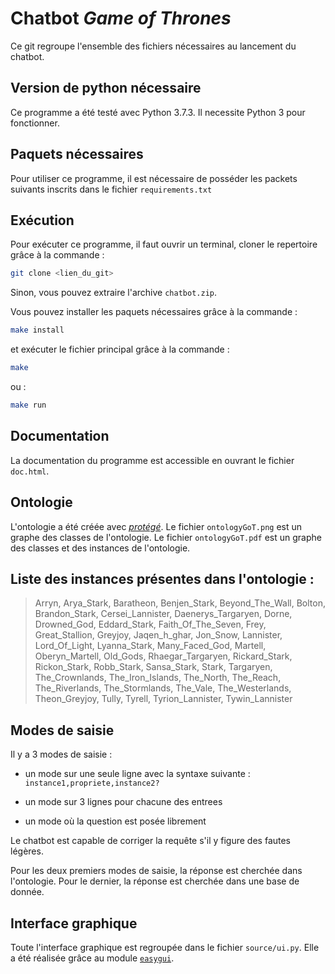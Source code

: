 Chatbot *Game of Thrones*
=========================

Ce git regroupe l'ensemble des fichiers nécessaires au lancement du chatbot.

Version de python nécessaire
----------------------------

Ce programme a été testé avec Python 3.7.3. Il necessite Python 3 pour fonctionner.

Paquets nécessaires
-------------------

Pour utiliser ce programme, il est nécessaire de posséder les packets suivants inscrits dans le fichier `requirements.txt`


Exécution
---------

Pour exécuter ce programme, il faut ouvrir un terminal, cloner le repertoire grâce à la commande :
```sh
git clone <lien_du_git>
```
Sinon, vous pouvez extraire l'archive `chatbot.zip`.

Vous pouvez installer les paquets nécessaires grâce à la commande :
```sh
make install
```
et exécuter le fichier principal grâce à la commande :
```sh
make
```
ou :
```sh
make run
```

Documentation
-------------

La documentation du programme est accessible en ouvrant le fichier `doc.html`.

Ontologie
---------

L'ontologie a été créée avec [*protégé*](https://protege.stanford.edu/). Le fichier `ontologyGoT.png` est un graphe des classes de l'ontologie. Le fichier `ontologyGoT.pdf` est un graphe des classes et des instances de l'ontologie.

Liste des instances présentes dans l'ontologie :
------------------------------------------------

>Arryn, Arya_Stark, Baratheon, Benjen_Stark, Beyond_The_Wall, Bolton, Brandon_Stark, Cersei_Lannister, Daenerys_Targaryen, Dorne, Drowned_God, Eddard_Stark, Faith_Of_The_Seven, Frey, Great_Stallion, Greyjoy, Jaqen_h_ghar, Jon_Snow, Lannister, Lord_Of_Light, Lyanna_Stark, Many_Faced_God, Martell, Oberyn_Martell, Old_Gods, Rhaegar_Targaryen, Rickard_Stark, Rickon_Stark, Robb_Stark, Sansa_Stark, Stark, Targaryen, The_Crownlands, The_Iron_Islands, The_North, The_Reach, The_Riverlands, The_Stormlands, The_Vale, The_Westerlands, Theon_Greyjoy, Tully, Tyrell, Tyrion_Lannister, Tywin_Lannister

Modes de saisie
---------------

Il y a 3 modes de saisie :
- un mode sur une seule ligne avec la syntaxe suivante :
`instance1,propriete,instance2?`

- un mode sur 3 lignes pour chacune des entrees

- un mode où la question est posée librement

Le chatbot est capable de corriger la requête s'il y figure des fautes légères.

Pour les deux premiers modes de saisie, la réponse est cherchée dans l'ontologie. Pour le dernier, la réponse est cherchée dans une base de donnée.

Interface graphique
-------------------

Toute l'interface graphique est regroupée dans le fichier `source/ui.py`. Elle a
été réalisée grâce au module [`easygui`](http://easygui.sourceforge.net/).
